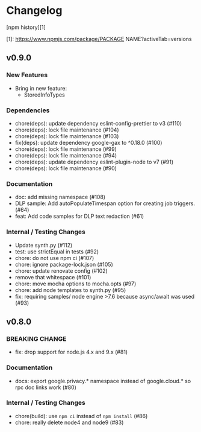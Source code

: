 # Changelog

[npm history][1]

[1]: https://www.npmjs.com/package/PACKAGE NAME?activeTab=versions

## v0.9.0

### New Features
- Bring in new feature:
    - StoredInfoTypes

### Dependencies
- chore(deps): update dependency eslint-config-prettier to v3 (#110)
- chore(deps): lock file maintenance (#104)
- chore(deps): lock file maintenance (#103)
- fix(deps): update dependency google-gax to ^0.18.0 (#100)
- chore(deps): lock file maintenance (#99)
- chore(deps): lock file maintenance (#94)
- chore(deps): update dependency eslint-plugin-node to v7 (#91)
- chore(deps): lock file maintenance (#90)

### Documentation
- doc: add missing namespace (#108)
- DLP sample: Add autoPopulateTimespan option for creating job triggers. (#64)
- feat: Add code samples for DLP text redaction (#61)

### Internal / Testing Changes
- Update synth.py (#112)
- test: use strictEqual in tests (#92)
- chore: do not use npm ci (#107)
- chore: ignore package-lock.json (#105)
- chore: update renovate config (#102)
- remove that whitespace (#101)
- chore: move mocha options to mocha.opts (#97)
- chore: add node templates to synth.py (#95)
- fix: requiring samples/ node engine >7.6 because async/await was used (#93)

## v0.8.0

### BREAKING CHANGE
- fix: drop support for node.js 4.x and 9.x (#81)

### Documentation
- docs: export google.privacy.* namespace instead of google.cloud.* so rpc doc links work (#80)

### Internal / Testing Changes
- chore(build): use `npm ci` instead of `npm install` (#86)
- chore: really delete node4 and node9 (#83)

